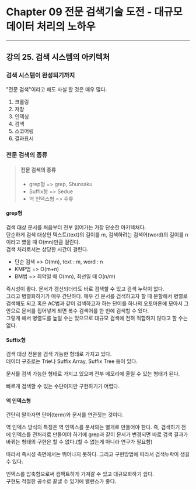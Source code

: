 # Chapter 09 전문 검색기술 도전 - 대규모 데이터 처리의 노하우---## 강의 25. 검색 시스템의 아키텍처### 검색 시스템이 완성되기까지"전문 검색"이라고 해도 사실 할 것은 매우 많다.1. 크롤링2. 저장3. 인덱싱4. 검색5. 스코어링6. 결과표시### 전문 검색의 종류> #### 전문 검색의 종류> - grep형 => grep, Shunsaku> - Suffix형 => Sedue> - 역 인덱스형 => 주류#### grep형검색 대상 문서를 처음부터 전부 읽어가는 가장 단순한 아키텍처다.   단순하게 검색 대상인 텍스트(text)의 길이를 m, 검색하려는 검색어(word)의 길이를 n이라고 헀을 때 O(mn)만큼 걸린다.   검색 처리로서는 상당한 시간이 걸린다.- 단순 검색 => O(mn), text : m, word : n- KMP법 => O(m+n)- BM법 => 최악일 때 O(mn), 최선일 때 O(n/m)즉시성이 좋다. 문서가 갱신되더라도 바로 검색할 수 있고 검색 누락이 없다.   그리고 병렬화하기가 매우 간단하다. 매우 긴 문서를 검색하고자 할 때 분할해서 병렬로 검색해도 되고 혹은 AC법과 같이 검색하고자 하는 단어를 하나의 오토마톤에 모아서 그 안으로 문서를 집어넣게 되면 복수 검색어를 한 번에 검색할 수 있다.   그렇게 해서 병렬도를 높일 수는 있으므로 대규모 검색에 전혀 적합하지 않다고 할 수는 없다.#### Suffix형검색 대상 전문을 검색 가능한 형태로 가지고 있다.   데이터 구조로는 Trie나 Suffix Array, Suffix Tree 등이 있다.   문서를 검색 가능한 형태로 가지고 있으며 전부 메모리에 올릴 수 있는 형태가 된다.빠르게 검색할 수 있는 수단이지만 구현하기가 어렵다.#### 역 인덱스형간단히 말하자면 단어(term)와 문서를 연관짓는 것이다.역 인덱스 방식의 특징은 역 인덱스를 문서와는 별개로 만들어야 한다. 즉, 검색하기 전에 인덱스를 전처리로 만들어야 하기에 grep과 같이 문서가 변경되면 바로 검색 결과가 바뀌는 형태의 구현은 할 수 없다.(할 수 없는게 아니라 연구가 필요함)따라서 즉시성 측면에서는 뛰어나지 못하다. 그리고 구현방법에 따라서 검색누락이 생길 수 있다.인덱스를 압축함으로써 컴팩트하게 가져갈 수 있고 대규모화하기 쉽다.   구현도 적절한 공수로 끝낼 수 있기에 밸런스가 좋다.